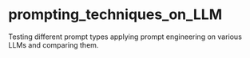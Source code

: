 # prompting_techniques_on_LLM
Testing different prompt types applying prompt engineering on various LLMs and comparing them. 
